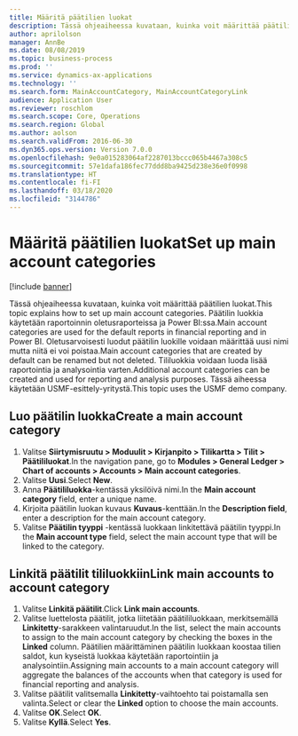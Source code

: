 ```yaml
---
title: Määritä päätilien luokat
description: Tässä ohjeaiheessa kuvataan, kuinka voit määrittää päätilien luokat Dynamics 365 Financeissa.
author: aprilolson
manager: AnnBe
ms.date: 08/08/2019
ms.topic: business-process
ms.prod: ''
ms.service: dynamics-ax-applications
ms.technology: ''
ms.search.form: MainAccountCategory, MainAccountCategoryLink
audience: Application User
ms.reviewer: roschlom
ms.search.scope: Core, Operations
ms.search.region: Global
ms.author: aolson
ms.search.validFrom: 2016-06-30
ms.dyn365.ops.version: Version 7.0.0
ms.openlocfilehash: 9e0a015283064af2287013bccc065b4467a308c5
ms.sourcegitcommit: 57e1dafa186fec77ddd8ba9425d238e36e0f0998
ms.translationtype: HT
ms.contentlocale: fi-FI
ms.lasthandoff: 03/18/2020
ms.locfileid: "3144786"
---
```

# <a name="set-up-main-account-categories"></a><span data-ttu-id="2f6bb-103">Määritä päätilien luokat</span><span class="sxs-lookup"><span data-stu-id="2f6bb-103">Set up main account categories</span></span>

[!include [banner](../../includes/banner.md)]

<span data-ttu-id="2f6bb-104">Tässä ohjeaiheessa kuvataan, kuinka voit määrittää päätilien luokat.</span><span class="sxs-lookup"><span data-stu-id="2f6bb-104">This topic explains how to set up main account categories.</span></span> <span data-ttu-id="2f6bb-105">Päätilin luokkia käytetään raportoinnin oletusraporteissa ja Power BI:ssa.</span><span class="sxs-lookup"><span data-stu-id="2f6bb-105">Main account categories are used for the default reports in financial reporting and in Power BI.</span></span> <span data-ttu-id="2f6bb-106">Oletusarvoisesti luodut päätilin luokille voidaan määrittää uusi nimi mutta niitä ei voi poistaa.</span><span class="sxs-lookup"><span data-stu-id="2f6bb-106">Main account categories that are created by default can be renamed but not deleted.</span></span> <span data-ttu-id="2f6bb-107">Tililuokkia voidaan luoda lisää raportointia ja analysointia varten.</span><span class="sxs-lookup"><span data-stu-id="2f6bb-107">Additional account categories can be created and used for reporting and analysis purposes.</span></span> <span data-ttu-id="2f6bb-108">Tässä aiheessa käytetään USMF-esittely-yritystä.</span><span class="sxs-lookup"><span data-stu-id="2f6bb-108">This topic uses the USMF demo company.</span></span>

## <a name="create-a-main-account-category"></a><span data-ttu-id="2f6bb-109">Luo päätilin luokka</span><span class="sxs-lookup"><span data-stu-id="2f6bb-109">Create a main account category</span></span>
1. <span data-ttu-id="2f6bb-110">Valitse **Siirtymisruutu > Moduulit > Kirjanpito > Tilikartta > Tilit > Päätililuokat**.</span><span class="sxs-lookup"><span data-stu-id="2f6bb-110">In the navigation pane, go to **Modules > General Ledger > Chart of accounts > Accounts > Main account categories**.</span></span>
2. <span data-ttu-id="2f6bb-111">Valitse **Uusi**.</span><span class="sxs-lookup"><span data-stu-id="2f6bb-111">Select **New**.</span></span>
3. <span data-ttu-id="2f6bb-112">Anna **Päätililuokka**-kentässä yksilöivä nimi.</span><span class="sxs-lookup"><span data-stu-id="2f6bb-112">In the **Main account category** field, enter a unique name.</span></span>
4. <span data-ttu-id="2f6bb-113">Kirjoita päätilin luokan kuvaus **Kuvaus**-kenttään.</span><span class="sxs-lookup"><span data-stu-id="2f6bb-113">In the **Description field**, enter a description for the main account category.</span></span>
5. <span data-ttu-id="2f6bb-114">Valitse **Päätilin tyyppi** -kentässä luokkaan linkitettävä päätilin tyyppi.</span><span class="sxs-lookup"><span data-stu-id="2f6bb-114">In the **Main account type** field, select the main account type that will be linked to the category.</span></span>

## <a name="link-main-accounts-to-account-category"></a><span data-ttu-id="2f6bb-115">Linkitä päätilit tililuokkiin</span><span class="sxs-lookup"><span data-stu-id="2f6bb-115">Link main accounts to account category</span></span>
1. <span data-ttu-id="2f6bb-116">Valitse **Linkitä päätilit**.</span><span class="sxs-lookup"><span data-stu-id="2f6bb-116">Click **Link main accounts**.</span></span>
2. <span data-ttu-id="2f6bb-117">Valitse luettelosta päätilit, jotka liitetään päätililuokkaan, merkitsemällä **Linkitetty**-sarakkeen valintaruudut.</span><span class="sxs-lookup"><span data-stu-id="2f6bb-117">In the list, select the main accounts to assign to the main account category by checking the boxes in the **Linked** column.</span></span> <span data-ttu-id="2f6bb-118">Päätilien määrittäminen päätilin luokkaan koostaa tilien saldot, kun kyseistä luokkaa käytetään raportointiin ja analysointiin.</span><span class="sxs-lookup"><span data-stu-id="2f6bb-118">Assigning main accounts to a main account category will aggregate the balances of the accounts when that category is used for financial reporting and analysis.</span></span>  
3. <span data-ttu-id="2f6bb-119">Valitse päätilit valitsemalla **Linkitetty**-vaihtoehto tai poistamalla sen valinta.</span><span class="sxs-lookup"><span data-stu-id="2f6bb-119">Select or clear the **Linked** option to choose the main accounts.</span></span>
4. <span data-ttu-id="2f6bb-120">Valitse **OK**.</span><span class="sxs-lookup"><span data-stu-id="2f6bb-120">Select **OK**.</span></span>
5. <span data-ttu-id="2f6bb-121">Valitse **Kyllä**.</span><span class="sxs-lookup"><span data-stu-id="2f6bb-121">Select **Yes**.</span></span>
